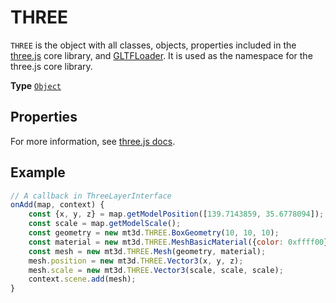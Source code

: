 # THREE

`THREE` is the object with all classes, objects, properties included in the [three.js](https://threejs.org/docs/) core library, and [GLTFLoader](https://threejs.org/docs/#examples/en/loaders/GLTFLoader). It is used as the namespace for the three.js core library.

**Type** [`Object`](https://developer.mozilla.org/docs/Web/JavaScript/Reference/Global_Objects/Object)

## Properties

For more information, see [three.js docs](https://threejs.org/docs/).

## Example

```js
// A callback in ThreeLayerInterface
onAdd(map, context) {
	const {x, y, z} = map.getModelPosition([139.7143859, 35.6778094]);
	const scale = map.getModelScale();
	const geometry = new mt3d.THREE.BoxGeometry(10, 10, 10);
	const material = new mt3d.THREE.MeshBasicMaterial({color: 0xffff00});
	const mesh = new mt3d.THREE.Mesh(geometry, material);
	mesh.position = new mt3d.THREE.Vector3(x, y, z);
	mesh.scale = new mt3d.THREE.Vector3(scale, scale, scale);
	context.scene.add(mesh);
}
```
